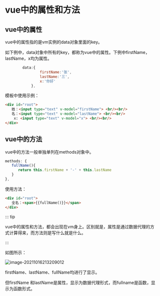 # vue中的属性和方法

## vue中的属性

vue中的属性指的是vm实例的data对象里面的key。

如下例中，data对象中所有的key，都称为vue中的属性。下例中firstName，lastName，x均为属性。

```js
		data:{
				firstName:'张',
				lastName:'三',
				x:'你好'
			},
```

模板中使用示例：

```html
<div id="root">
   姓：<input type="text" v-model="firstName"> <br/><br/>
   名：<input type="text" v-model="lastName"> <br/><br/>
    x: <input type="text" v-model="x"> <br/><br/>
</div>
```

## vue中的方法

vue中的方法一般单独单列在methods对象中。

```js
methods: {
   fullName(){
      return this.firstName + '-' + this.lastName
   }
},
```

使用方法：

```html
<div id="root">
   全名：<span>{{fullName()}}</span>
</div>
```

::: tip

vue中的属性和方法，都会出现在vm身上。区别就是，属性是通过数据代理的方式计算得来，而方法则是写什么就是什么。

:::

如图所示：

![image-20211016213209012](/img/image-20211016213209012.png)

firstName、lastName、fullName均进行了显示。

但firstName 和lastName是属性，显示为数据代理形式，而fullname是函数，显示为函数形式。